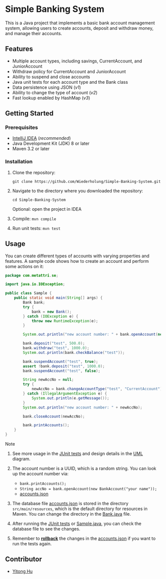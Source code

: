 # Simple Banking System

This is a Java project that implements a basic bank account management system, allowing users to create accounts,
deposit and withdraw money, and manage their accounts.

## Features

- Multiple account types, including savings, CurrentAccount, and JuniorAccount
- Withdraw policy for CurrentAccount and JuniorAccount
- Ability to suspend and close accounts
- Java unit tests for each account type and the Bank class
- Data persistence using JSON (_v1_)
- Ability to change the type of account (_v2_)
- Fast lookup enabled by HashMap (_v3_)

## Getting Started

### Prerequisites

- [IntelliJ IDEA](https://www.jetbrains.com/idea/) (_recommended_)
- Java Development Kit (JDK) 8 or later
- Maven 3.2 or later

### Installation

1. Clone the repository:

   ```shell
   git clone https://github.com/Wiederholung/Simple-Banking-System.git
   ```

2. Navigate to the directory where you downloaded the repository:

   ```shell
   cd Simple-Banking-System
   ```

   Optional: open the project in IDEA

3. Compile: `mvn compile`
4. Run unit tests: `mvn test`

## Usage

You can create different types of accounts with varying properties and features. A sample code shows how to create an
account and perform some actions on it:

```java
package com.metattri.se;

import java.io.IOException;

public class Sample {
    public static void main(String[] args) {
        Bank bank;
        try {
            bank = new Bank();
        } catch (IOException e) {
            throw new RuntimeException(e);
        }

        System.out.println("new account number: " + bank.openAccount(new CurrentAccount("your name")));

        bank.deposit("test", 500.0);
        bank.withdraw("test", 1000.0);
        System.out.println(bank.checkBalance("test"));

        bank.suspendAccount("test", true);
        assert !bank.deposit("test", 1000.0);
        bank.suspendAccount("test", false);

        String newAccNo = null;
        try {
            newAccNo = bank.changeAccountType("test", "CurrentAccount");
        } catch (IllegalArgumentException e) {
            System.out.println(e.getMessage());
        }
        System.out.println("new account number: " + newAccNo);

        bank.closeAccount(newAccNo);

        bank.printAccounts();
    }
}
```

Note

1. See more usage in the [JUnit tests](src/test/java/com/metattri/se) and design details in the [UML](UML.png) diagram.

2. The account number is a UUID, which is a random string. You can look up the account number via:
    - `bank.printAccounts();`
    - `String accNo = bank.openAccount(new BankAccount("your name"));`
    - [accounts.json](src/main/resources/accounts.json)

3. The database file [accounts.json](src/main/resources/accounts.json) is stored in the directory `src/main/resources`,
   which is the default directory for resources in Maven. You can change the directory in
   the [Bank.java](src/main/java/com/metattri/se/Bank.java) file.

4. After running the [JUnit tests](src/test/java/com/metattri/se)
   or [Sample.java](src/main/java/com/metattri/se/Sample.java), you can check the database file to see the changes.

5. Remember to **[rollback](https://git-scm.com/docs/git-revert)** the changes in
   the [accounts.json](src/main/resources/accounts.json) if you want to run the
   tests again.

## Contributor

- [Yitong Hu](https://yitong-hu.metattri.com/)
